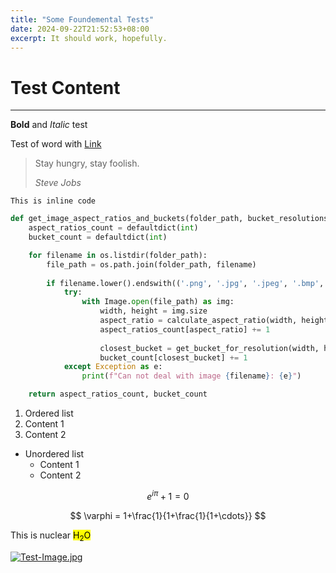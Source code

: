 ```yaml
---
title: "Some Foundemental Tests"
date: 2024-09-22T21:52:53+08:00
excerpt: It should work, hopefully.
---
```


# Test Content
---
**Bold** and *Italic* test

Test of word with [Link](https://www.youtube.com/watch?v=dQw4w9WgXcQ)

>Stay hungry, stay foolish.
>
>*Steve Jobs*



`This is inline code`

```py
def get_image_aspect_ratios_and_buckets(folder_path, bucket_resolutions):
    aspect_ratios_count = defaultdict(int)
    bucket_count = defaultdict(int)

    for filename in os.listdir(folder_path):        
        file_path = os.path.join(folder_path, filename)
             
        if filename.lower().endswith(('.png', '.jpg', '.jpeg', '.bmp', '.gif')):
            try:
                with Image.open(file_path) as img:
                    width, height = img.size
                    aspect_ratio = calculate_aspect_ratio(width, height)
                    aspect_ratios_count[aspect_ratio] += 1
                    
                    closest_bucket = get_bucket_for_resolution(width, height, bucket_resolutions)
                    bucket_count[closest_bucket] += 1
            except Exception as e:
                print(f"Can not deal with image {filename}: {e}")

    return aspect_ratios_count, bucket_count
```



1. Ordered list
2. Content 1
3. Content 2

- Unordered list
    - Content 1
    - Content 2

$$ e^{i\pi} + 1 = 0 $$

$$ \varphi = 1+\frac{1}{1+\frac{1}{1+\cdots}} $$

This is nuclear <mark>H<sub>2</sub>O</mark> 

[![Test-Image.jpg](https://i.postimg.cc/PxSfdtZ0/Test-Image.jpg)](https://postimg.cc/BL1fgfmC)
